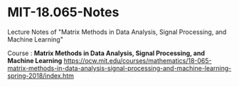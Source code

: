 # MIT-18.065-Notes
Lecture Notes of "Matrix Methods in Data Analysis, Signal Processing, and Machine Learning"

Course : **Matrix Methods in Data Analysis, Signal Processing, and Machine Learning**
https://ocw.mit.edu/courses/mathematics/18-065-matrix-methods-in-data-analysis-signal-processing-and-machine-learning-spring-2018/index.htm
